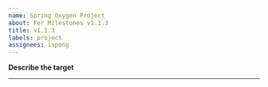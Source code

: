 ```yaml
---
name: Spring Oxygen Project
about: For Milestones v1.1.3
title: v1.1.3
labels: project
assignees: ispong
---
```


<!--
!!! Target  !!!
-->
**Describe the target**


***